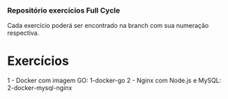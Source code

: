 ### Repositório exercícios Full Cycle

Cada exercício poderá ser encontrado na branch com sua numeração respectiva.

# Exercícios

1 - Docker com imagem GO: 1-docker-go
2 - Nginx com Node.js e MySQL: 2-docker-mysql-nginx
